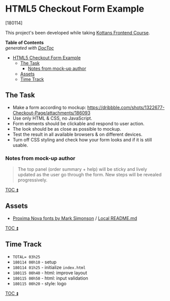 # HTML5 Checkout Form Example

[180114]

This project's been developed while taking
[Kottans Frontend Course](https://github.com/kottans/frontend).

<!-- START doctoc generated TOC please keep comment here to allow auto update -->
<!-- DON'T EDIT THIS SECTION, INSTEAD RE-RUN doctoc TO UPDATE -->
**Table of Contents**  
*generated with [DocToc](https://github.com/thlorenz/doctoc)*

- [HTML5 Checkout Form Example](#html5-checkout-form-example)
  - [The Task](#the-task)
    - [Notes from mock-up author](#notes-from-mock-up-author)
  - [Assets](#assets)
  - [Time Track](#time-track)

<!-- END doctoc generated TOC please keep comment here to allow auto update -->

## The Task

 * Make a form according to mockup: 
   https://dribbble.com/shots/1322677-Checkout-Page/attachments/186093
 * Use only HTML & CSS, no JavaScript.  
 * Form elements should be clickable and respond to user action.  
 * The look should be as close as possible to mockup.  
 * Test the result in all available browsers & on different devices.  
 * Turn off CSS styling and check how your form looks and 
   if it is still usable.
 
### Notes from mock-up author
 
 > The top panel (order summary + help) will be sticky and lively
 updated as the user go through the form. New steps will be 
 revealed progressively.
 
[TOC :arrow_double_up: ](#table-of-contents)
 
## Assets
 
 * [Proxima Nova fonts by Mark Simonson](https://github.com/elliakou/proxima-nova-web-fonts) /
   [Local README.md](fonts/proxima-nova/README.md)
   
[TOC :arrow_double_up: ](#table-of-contents)
    
## Time Track

 * `TOTAL= 03h25`
 * `180114 00h10` - setup
 * `180114 01h25` - initialize `index.html`
 * `180115 00h40` - html: improve layout
 * `180115 00h50` - html: input validation
 * `180115 00h20` - style: logo

[TOC :arrow_double_up: ](#table-of-contents)
